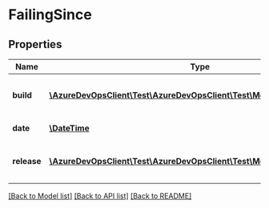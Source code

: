 # FailingSince

## Properties
Name | Type | Description | Notes
------------ | ------------- | ------------- | -------------
**build** | [**\AzureDevOpsClient\Test\AzureDevOpsClient\Test\Model\BuildReference**](BuildReference.md) | Build reference since failing. | [optional] 
**date** | [**\DateTime**](\DateTime.md) | Time since failing. | [optional] 
**release** | [**\AzureDevOpsClient\Test\AzureDevOpsClient\Test\Model\ReleaseReference**](ReleaseReference.md) | Release reference since failing. | [optional] 

[[Back to Model list]](../README.md#documentation-for-models) [[Back to API list]](../README.md#documentation-for-api-endpoints) [[Back to README]](../README.md)


